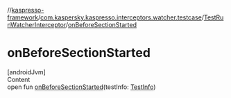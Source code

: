 //[kaspresso-framework](../../index.md)/[com.kaspersky.kaspresso.interceptors.watcher.testcase](../index.md)/[TestRunWatcherInterceptor](index.md)/[onBeforeSectionStarted](on-before-section-started.md)



# onBeforeSectionStarted  
[androidJvm]  
Content  
open fun [onBeforeSectionStarted](on-before-section-started.md)(testInfo: [TestInfo](../../com.kaspersky.kaspresso.testcases.models.info/-test-info/index.md))  



